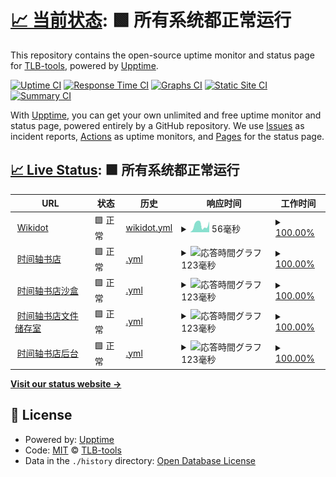 # [📈 当前状态](https://TLB-Upptime.github.io/tlb-upptime.github.io): <!--live status--> **🟩 所有系统都正常运行**

This repository contains the open-source uptime monitor and status page for [TLB-tools](https://TLB-Upptime.github.io/tlb-upptime.github.io), powered by [Upptime](https://github.com/upptime/upptime).

[![Uptime CI](https://github.com/TLB-Upptime/tlb-upptime.github.io/workflows/Uptime%20CI/badge.svg)](https://github.com/TLB-Upptime/tlb-upptime.github.io/actions?query=workflow%3A%22Uptime+CI%22)
[![Response Time CI](https://github.com/TLB-Upptime/tlb-upptime.github.io/workflows/Response%20Time%20CI/badge.svg)](https://github.com/TLB-Upptime/tlb-upptime.github.io/actions?query=workflow%3A%22Response+Time+CI%22)
[![Graphs CI](https://github.com/TLB-Upptime/tlb-upptime.github.io/workflows/Graphs%20CI/badge.svg)](https://github.com/TLB-Upptime/tlb-upptime.github.io/actions?query=workflow%3A%22Graphs+CI%22)
[![Static Site CI](https://github.com/TLB-Upptime/tlb-upptime.github.io/workflows/Static%20Site%20CI/badge.svg)](https://github.com/TLB-Upptime/tlb-upptime.github.io/actions?query=workflow%3A%22Static+Site+CI%22)
[![Summary CI](https://github.com/TLB-Upptime/tlb-upptime.github.io/workflows/Summary%20CI/badge.svg)](https://github.com/TLB-Upptime/tlb-upptime.github.io/actions?query=workflow%3A%22Summary+CI%22)

With [Upptime](https://upptime.js.org), you can get your own unlimited and free uptime monitor and status page, powered entirely by a GitHub repository. We use [Issues](https://github.com/TLB-Upptime/tlb-upptime.github.io/issues) as incident reports, [Actions](https://github.com/TLB-Upptime/tlb-upptime.github.io/actions) as uptime monitors, and [Pages](https://TLB-Upptime.github.io/tlb-upptime.github.io) for the status page.

## [📈 Live Status](https://demo.upptime.js.org): <!--live status--> **🟩 所有系统都正常运行**

<!--start: status pages-->
<!-- This summary is generated by Upptime (https://github.com/upptime/upptime) -->
<!-- Do not edit this manually, your changes will be overwritten -->
<!-- prettier-ignore -->
| URL | 状态 | 历史 | 响应时间 | 工作时间 |
| --- | ------ | ------- | ------------- | ------ |
| <img alt="" src="https://icons.duckduckgo.com/ip3/www.wikidot.com.ico" height="13"> [Wikidot](https://www.wikidot.com) | 🟩 正常 | [wikidot.yml](https://github.com/TLB-Upptime/tlb-upptime.github.io/commits/HEAD/history/wikidot.yml) | <details><summary><img alt="応答時間グラフ" src="./graphs/wikidot/response-time-week.png" height="20"> 56毫秒</summary><br><a href="https://TLB-Upptime.github.io/tlb-upptime.github.io/history/wikidot"><img alt="响应时间 56" src="https://img.shields.io/endpoint?url=https%3A%2F%2Fraw.githubusercontent.com%2FTLB-Upptime%2Ftlb-upptime.github.io%2FHEAD%2Fapi%2Fwikidot%2Fresponse-time.json"></a><br><a href="https://TLB-Upptime.github.io/tlb-upptime.github.io/history/wikidot"><img alt="24小时响应时间 56" src="https://img.shields.io/endpoint?url=https%3A%2F%2Fraw.githubusercontent.com%2FTLB-Upptime%2Ftlb-upptime.github.io%2FHEAD%2Fapi%2Fwikidot%2Fresponse-time-day.json"></a><br><a href="https://TLB-Upptime.github.io/tlb-upptime.github.io/history/wikidot"><img alt="7天响应时间 56" src="https://img.shields.io/endpoint?url=https%3A%2F%2Fraw.githubusercontent.com%2FTLB-Upptime%2Ftlb-upptime.github.io%2FHEAD%2Fapi%2Fwikidot%2Fresponse-time-week.json"></a><br><a href="https://TLB-Upptime.github.io/tlb-upptime.github.io/history/wikidot"><img alt="30天响应时间 56" src="https://img.shields.io/endpoint?url=https%3A%2F%2Fraw.githubusercontent.com%2FTLB-Upptime%2Ftlb-upptime.github.io%2FHEAD%2Fapi%2Fwikidot%2Fresponse-time-month.json"></a><br><a href="https://TLB-Upptime.github.io/tlb-upptime.github.io/history/wikidot"><img alt="1年响应时间 56" src="https://img.shields.io/endpoint?url=https%3A%2F%2Fraw.githubusercontent.com%2FTLB-Upptime%2Ftlb-upptime.github.io%2FHEAD%2Fapi%2Fwikidot%2Fresponse-time-year.json"></a></details> | <details><summary><a href="https://TLB-Upptime.github.io/tlb-upptime.github.io/history/wikidot">100.00%</a></summary><a href="https://TLB-Upptime.github.io/tlb-upptime.github.io/history/wikidot"><img alt="工作时间 100.00%" src="https://img.shields.io/endpoint?url=https%3A%2F%2Fraw.githubusercontent.com%2FTLB-Upptime%2Ftlb-upptime.github.io%2FHEAD%2Fapi%2Fwikidot%2Fuptime.json"></a><br><a href="https://TLB-Upptime.github.io/tlb-upptime.github.io/history/wikidot"><img alt="24小时运行时间 100.00%" src="https://img.shields.io/endpoint?url=https%3A%2F%2Fraw.githubusercontent.com%2FTLB-Upptime%2Ftlb-upptime.github.io%2FHEAD%2Fapi%2Fwikidot%2Fuptime-day.json"></a><br><a href="https://TLB-Upptime.github.io/tlb-upptime.github.io/history/wikidot"><img alt="7天的运行时间 100.00%" src="https://img.shields.io/endpoint?url=https%3A%2F%2Fraw.githubusercontent.com%2FTLB-Upptime%2Ftlb-upptime.github.io%2FHEAD%2Fapi%2Fwikidot%2Fuptime-week.json"></a><br><a href="https://TLB-Upptime.github.io/tlb-upptime.github.io/history/wikidot"><img alt="30天运行时间 100.00%" src="https://img.shields.io/endpoint?url=https%3A%2F%2Fraw.githubusercontent.com%2FTLB-Upptime%2Ftlb-upptime.github.io%2FHEAD%2Fapi%2Fwikidot%2Fuptime-month.json"></a><br><a href="https://TLB-Upptime.github.io/tlb-upptime.github.io/history/wikidot"><img alt="1年运行时间 100.00%" src="https://img.shields.io/endpoint?url=https%3A%2F%2Fraw.githubusercontent.com%2FTLB-Upptime%2Ftlb-upptime.github.io%2FHEAD%2Fapi%2Fwikidot%2Fuptime-year.json"></a></details>
| <img alt="" src="https://icons.duckduckgo.com/ip3/timeline-bookstore.wikidot.com.ico" height="13"> [时间轴书店](https://timeline-bookstore.wikidot.com) | 🟩 正常 | [.yml](https://github.com/TLB-Upptime/tlb-upptime.github.io/commits/HEAD/history/.yml) | <details><summary><img alt="応答時間グラフ" src="./graphs//response-time-week.png" height="20"> 123毫秒</summary><br><a href="https://TLB-Upptime.github.io/tlb-upptime.github.io/history/"><img alt="响应时间 123" src="https://img.shields.io/endpoint?url=https%3A%2F%2Fraw.githubusercontent.com%2FTLB-Upptime%2Ftlb-upptime.github.io%2FHEAD%2Fapi%2F%2Fresponse-time.json"></a><br><a href="https://TLB-Upptime.github.io/tlb-upptime.github.io/history/"><img alt="24小时响应时间 123" src="https://img.shields.io/endpoint?url=https%3A%2F%2Fraw.githubusercontent.com%2FTLB-Upptime%2Ftlb-upptime.github.io%2FHEAD%2Fapi%2F%2Fresponse-time-day.json"></a><br><a href="https://TLB-Upptime.github.io/tlb-upptime.github.io/history/"><img alt="7天响应时间 123" src="https://img.shields.io/endpoint?url=https%3A%2F%2Fraw.githubusercontent.com%2FTLB-Upptime%2Ftlb-upptime.github.io%2FHEAD%2Fapi%2F%2Fresponse-time-week.json"></a><br><a href="https://TLB-Upptime.github.io/tlb-upptime.github.io/history/"><img alt="30天响应时间 123" src="https://img.shields.io/endpoint?url=https%3A%2F%2Fraw.githubusercontent.com%2FTLB-Upptime%2Ftlb-upptime.github.io%2FHEAD%2Fapi%2F%2Fresponse-time-month.json"></a><br><a href="https://TLB-Upptime.github.io/tlb-upptime.github.io/history/"><img alt="1年响应时间 123" src="https://img.shields.io/endpoint?url=https%3A%2F%2Fraw.githubusercontent.com%2FTLB-Upptime%2Ftlb-upptime.github.io%2FHEAD%2Fapi%2F%2Fresponse-time-year.json"></a></details> | <details><summary><a href="https://TLB-Upptime.github.io/tlb-upptime.github.io/history/">100.00%</a></summary><a href="https://TLB-Upptime.github.io/tlb-upptime.github.io/history/"><img alt="工作时间 100.00%" src="https://img.shields.io/endpoint?url=https%3A%2F%2Fraw.githubusercontent.com%2FTLB-Upptime%2Ftlb-upptime.github.io%2FHEAD%2Fapi%2F%2Fuptime.json"></a><br><a href="https://TLB-Upptime.github.io/tlb-upptime.github.io/history/"><img alt="24小时运行时间 100.00%" src="https://img.shields.io/endpoint?url=https%3A%2F%2Fraw.githubusercontent.com%2FTLB-Upptime%2Ftlb-upptime.github.io%2FHEAD%2Fapi%2F%2Fuptime-day.json"></a><br><a href="https://TLB-Upptime.github.io/tlb-upptime.github.io/history/"><img alt="7天的运行时间 100.00%" src="https://img.shields.io/endpoint?url=https%3A%2F%2Fraw.githubusercontent.com%2FTLB-Upptime%2Ftlb-upptime.github.io%2FHEAD%2Fapi%2F%2Fuptime-week.json"></a><br><a href="https://TLB-Upptime.github.io/tlb-upptime.github.io/history/"><img alt="30天运行时间 100.00%" src="https://img.shields.io/endpoint?url=https%3A%2F%2Fraw.githubusercontent.com%2FTLB-Upptime%2Ftlb-upptime.github.io%2FHEAD%2Fapi%2F%2Fuptime-month.json"></a><br><a href="https://TLB-Upptime.github.io/tlb-upptime.github.io/history/"><img alt="1年运行时间 100.00%" src="https://img.shields.io/endpoint?url=https%3A%2F%2Fraw.githubusercontent.com%2FTLB-Upptime%2Ftlb-upptime.github.io%2FHEAD%2Fapi%2F%2Fuptime-year.json"></a></details>
| <img alt="" src="https://icons.duckduckgo.com/ip3/tlb-sandbox.wikidot.com.ico" height="13"> [时间轴书店沙盒](http://tlb-sandbox.wikidot.com) | 🟩 正常 | [.yml](https://github.com/TLB-Upptime/tlb-upptime.github.io/commits/HEAD/history/.yml) | <details><summary><img alt="応答時間グラフ" src="./graphs//response-time-week.png" height="20"> 123毫秒</summary><br><a href="https://TLB-Upptime.github.io/tlb-upptime.github.io/history/"><img alt="响应时间 123" src="https://img.shields.io/endpoint?url=https%3A%2F%2Fraw.githubusercontent.com%2FTLB-Upptime%2Ftlb-upptime.github.io%2FHEAD%2Fapi%2F%2Fresponse-time.json"></a><br><a href="https://TLB-Upptime.github.io/tlb-upptime.github.io/history/"><img alt="24小时响应时间 123" src="https://img.shields.io/endpoint?url=https%3A%2F%2Fraw.githubusercontent.com%2FTLB-Upptime%2Ftlb-upptime.github.io%2FHEAD%2Fapi%2F%2Fresponse-time-day.json"></a><br><a href="https://TLB-Upptime.github.io/tlb-upptime.github.io/history/"><img alt="7天响应时间 123" src="https://img.shields.io/endpoint?url=https%3A%2F%2Fraw.githubusercontent.com%2FTLB-Upptime%2Ftlb-upptime.github.io%2FHEAD%2Fapi%2F%2Fresponse-time-week.json"></a><br><a href="https://TLB-Upptime.github.io/tlb-upptime.github.io/history/"><img alt="30天响应时间 123" src="https://img.shields.io/endpoint?url=https%3A%2F%2Fraw.githubusercontent.com%2FTLB-Upptime%2Ftlb-upptime.github.io%2FHEAD%2Fapi%2F%2Fresponse-time-month.json"></a><br><a href="https://TLB-Upptime.github.io/tlb-upptime.github.io/history/"><img alt="1年响应时间 123" src="https://img.shields.io/endpoint?url=https%3A%2F%2Fraw.githubusercontent.com%2FTLB-Upptime%2Ftlb-upptime.github.io%2FHEAD%2Fapi%2F%2Fresponse-time-year.json"></a></details> | <details><summary><a href="https://TLB-Upptime.github.io/tlb-upptime.github.io/history/">100.00%</a></summary><a href="https://TLB-Upptime.github.io/tlb-upptime.github.io/history/"><img alt="工作时间 100.00%" src="https://img.shields.io/endpoint?url=https%3A%2F%2Fraw.githubusercontent.com%2FTLB-Upptime%2Ftlb-upptime.github.io%2FHEAD%2Fapi%2F%2Fuptime.json"></a><br><a href="https://TLB-Upptime.github.io/tlb-upptime.github.io/history/"><img alt="24小时运行时间 100.00%" src="https://img.shields.io/endpoint?url=https%3A%2F%2Fraw.githubusercontent.com%2FTLB-Upptime%2Ftlb-upptime.github.io%2FHEAD%2Fapi%2F%2Fuptime-day.json"></a><br><a href="https://TLB-Upptime.github.io/tlb-upptime.github.io/history/"><img alt="7天的运行时间 100.00%" src="https://img.shields.io/endpoint?url=https%3A%2F%2Fraw.githubusercontent.com%2FTLB-Upptime%2Ftlb-upptime.github.io%2FHEAD%2Fapi%2F%2Fuptime-week.json"></a><br><a href="https://TLB-Upptime.github.io/tlb-upptime.github.io/history/"><img alt="30天运行时间 100.00%" src="https://img.shields.io/endpoint?url=https%3A%2F%2Fraw.githubusercontent.com%2FTLB-Upptime%2Ftlb-upptime.github.io%2FHEAD%2Fapi%2F%2Fuptime-month.json"></a><br><a href="https://TLB-Upptime.github.io/tlb-upptime.github.io/history/"><img alt="1年运行时间 100.00%" src="https://img.shields.io/endpoint?url=https%3A%2F%2Fraw.githubusercontent.com%2FTLB-Upptime%2Ftlb-upptime.github.io%2FHEAD%2Fapi%2F%2Fuptime-year.json"></a></details>
| <img alt="" src="https://icons.duckduckgo.com/ip3/tlb-files.wikidot.com.ico" height="13"> [时间轴书店文件储存室](http://tlb-files.wikidot.com) | 🟩 正常 | [.yml](https://github.com/TLB-Upptime/tlb-upptime.github.io/commits/HEAD/history/.yml) | <details><summary><img alt="応答時間グラフ" src="./graphs//response-time-week.png" height="20"> 123毫秒</summary><br><a href="https://TLB-Upptime.github.io/tlb-upptime.github.io/history/"><img alt="响应时间 123" src="https://img.shields.io/endpoint?url=https%3A%2F%2Fraw.githubusercontent.com%2FTLB-Upptime%2Ftlb-upptime.github.io%2FHEAD%2Fapi%2F%2Fresponse-time.json"></a><br><a href="https://TLB-Upptime.github.io/tlb-upptime.github.io/history/"><img alt="24小时响应时间 123" src="https://img.shields.io/endpoint?url=https%3A%2F%2Fraw.githubusercontent.com%2FTLB-Upptime%2Ftlb-upptime.github.io%2FHEAD%2Fapi%2F%2Fresponse-time-day.json"></a><br><a href="https://TLB-Upptime.github.io/tlb-upptime.github.io/history/"><img alt="7天响应时间 123" src="https://img.shields.io/endpoint?url=https%3A%2F%2Fraw.githubusercontent.com%2FTLB-Upptime%2Ftlb-upptime.github.io%2FHEAD%2Fapi%2F%2Fresponse-time-week.json"></a><br><a href="https://TLB-Upptime.github.io/tlb-upptime.github.io/history/"><img alt="30天响应时间 123" src="https://img.shields.io/endpoint?url=https%3A%2F%2Fraw.githubusercontent.com%2FTLB-Upptime%2Ftlb-upptime.github.io%2FHEAD%2Fapi%2F%2Fresponse-time-month.json"></a><br><a href="https://TLB-Upptime.github.io/tlb-upptime.github.io/history/"><img alt="1年响应时间 123" src="https://img.shields.io/endpoint?url=https%3A%2F%2Fraw.githubusercontent.com%2FTLB-Upptime%2Ftlb-upptime.github.io%2FHEAD%2Fapi%2F%2Fresponse-time-year.json"></a></details> | <details><summary><a href="https://TLB-Upptime.github.io/tlb-upptime.github.io/history/">100.00%</a></summary><a href="https://TLB-Upptime.github.io/tlb-upptime.github.io/history/"><img alt="工作时间 100.00%" src="https://img.shields.io/endpoint?url=https%3A%2F%2Fraw.githubusercontent.com%2FTLB-Upptime%2Ftlb-upptime.github.io%2FHEAD%2Fapi%2F%2Fuptime.json"></a><br><a href="https://TLB-Upptime.github.io/tlb-upptime.github.io/history/"><img alt="24小时运行时间 100.00%" src="https://img.shields.io/endpoint?url=https%3A%2F%2Fraw.githubusercontent.com%2FTLB-Upptime%2Ftlb-upptime.github.io%2FHEAD%2Fapi%2F%2Fuptime-day.json"></a><br><a href="https://TLB-Upptime.github.io/tlb-upptime.github.io/history/"><img alt="7天的运行时间 100.00%" src="https://img.shields.io/endpoint?url=https%3A%2F%2Fraw.githubusercontent.com%2FTLB-Upptime%2Ftlb-upptime.github.io%2FHEAD%2Fapi%2F%2Fuptime-week.json"></a><br><a href="https://TLB-Upptime.github.io/tlb-upptime.github.io/history/"><img alt="30天运行时间 100.00%" src="https://img.shields.io/endpoint?url=https%3A%2F%2Fraw.githubusercontent.com%2FTLB-Upptime%2Ftlb-upptime.github.io%2FHEAD%2Fapi%2F%2Fuptime-month.json"></a><br><a href="https://TLB-Upptime.github.io/tlb-upptime.github.io/history/"><img alt="1年运行时间 100.00%" src="https://img.shields.io/endpoint?url=https%3A%2F%2Fraw.githubusercontent.com%2FTLB-Upptime%2Ftlb-upptime.github.io%2FHEAD%2Fapi%2F%2Fuptime-year.json"></a></details>
| <img alt="" src="https://icons.duckduckgo.com/ip3/tlb-command.wikidot.com.ico" height="13"> [时间轴书店后台](http://tlb-command.wikidot.com) | 🟩 正常 | [.yml](https://github.com/TLB-Upptime/tlb-upptime.github.io/commits/HEAD/history/.yml) | <details><summary><img alt="応答時間グラフ" src="./graphs//response-time-week.png" height="20"> 123毫秒</summary><br><a href="https://TLB-Upptime.github.io/tlb-upptime.github.io/history/"><img alt="响应时间 123" src="https://img.shields.io/endpoint?url=https%3A%2F%2Fraw.githubusercontent.com%2FTLB-Upptime%2Ftlb-upptime.github.io%2FHEAD%2Fapi%2F%2Fresponse-time.json"></a><br><a href="https://TLB-Upptime.github.io/tlb-upptime.github.io/history/"><img alt="24小时响应时间 123" src="https://img.shields.io/endpoint?url=https%3A%2F%2Fraw.githubusercontent.com%2FTLB-Upptime%2Ftlb-upptime.github.io%2FHEAD%2Fapi%2F%2Fresponse-time-day.json"></a><br><a href="https://TLB-Upptime.github.io/tlb-upptime.github.io/history/"><img alt="7天响应时间 123" src="https://img.shields.io/endpoint?url=https%3A%2F%2Fraw.githubusercontent.com%2FTLB-Upptime%2Ftlb-upptime.github.io%2FHEAD%2Fapi%2F%2Fresponse-time-week.json"></a><br><a href="https://TLB-Upptime.github.io/tlb-upptime.github.io/history/"><img alt="30天响应时间 123" src="https://img.shields.io/endpoint?url=https%3A%2F%2Fraw.githubusercontent.com%2FTLB-Upptime%2Ftlb-upptime.github.io%2FHEAD%2Fapi%2F%2Fresponse-time-month.json"></a><br><a href="https://TLB-Upptime.github.io/tlb-upptime.github.io/history/"><img alt="1年响应时间 123" src="https://img.shields.io/endpoint?url=https%3A%2F%2Fraw.githubusercontent.com%2FTLB-Upptime%2Ftlb-upptime.github.io%2FHEAD%2Fapi%2F%2Fresponse-time-year.json"></a></details> | <details><summary><a href="https://TLB-Upptime.github.io/tlb-upptime.github.io/history/">100.00%</a></summary><a href="https://TLB-Upptime.github.io/tlb-upptime.github.io/history/"><img alt="工作时间 100.00%" src="https://img.shields.io/endpoint?url=https%3A%2F%2Fraw.githubusercontent.com%2FTLB-Upptime%2Ftlb-upptime.github.io%2FHEAD%2Fapi%2F%2Fuptime.json"></a><br><a href="https://TLB-Upptime.github.io/tlb-upptime.github.io/history/"><img alt="24小时运行时间 100.00%" src="https://img.shields.io/endpoint?url=https%3A%2F%2Fraw.githubusercontent.com%2FTLB-Upptime%2Ftlb-upptime.github.io%2FHEAD%2Fapi%2F%2Fuptime-day.json"></a><br><a href="https://TLB-Upptime.github.io/tlb-upptime.github.io/history/"><img alt="7天的运行时间 100.00%" src="https://img.shields.io/endpoint?url=https%3A%2F%2Fraw.githubusercontent.com%2FTLB-Upptime%2Ftlb-upptime.github.io%2FHEAD%2Fapi%2F%2Fuptime-week.json"></a><br><a href="https://TLB-Upptime.github.io/tlb-upptime.github.io/history/"><img alt="30天运行时间 100.00%" src="https://img.shields.io/endpoint?url=https%3A%2F%2Fraw.githubusercontent.com%2FTLB-Upptime%2Ftlb-upptime.github.io%2FHEAD%2Fapi%2F%2Fuptime-month.json"></a><br><a href="https://TLB-Upptime.github.io/tlb-upptime.github.io/history/"><img alt="1年运行时间 100.00%" src="https://img.shields.io/endpoint?url=https%3A%2F%2Fraw.githubusercontent.com%2FTLB-Upptime%2Ftlb-upptime.github.io%2FHEAD%2Fapi%2F%2Fuptime-year.json"></a></details>

<!--end: status pages-->

[**Visit our status website →**](https://TLB-Upptime.github.io/tlb-upptime.github.io)

## 📄 License

- Powered by: [Upptime](https://github.com/upptime/upptime)
- Code: [MIT](./LICENSE) © [TLB-tools](https://TLB-Upptime.github.io/tlb-upptime.github.io)
- Data in the `./history` directory: [Open Database License](https://opendatacommons.org/licenses/odbl/1-0/)
